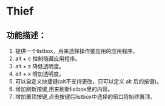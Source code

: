 # Thief
## 功能描述：
1. 提供一个listbox，用来选择操作要应用的应用程序。
2. alt + c 控制隐藏应用程序。
3. alt + z 降低透明度。
4. alt + x 增加透明度。
5. 可以自定义快捷键(alt不支持更改，只可以定义 alt 后的按键)。
6. 增加刷新按键,用来刷新listbox里的内容。
7. 增加置顶按键,点击按键后listbox中选择的窗口将始终置顶。